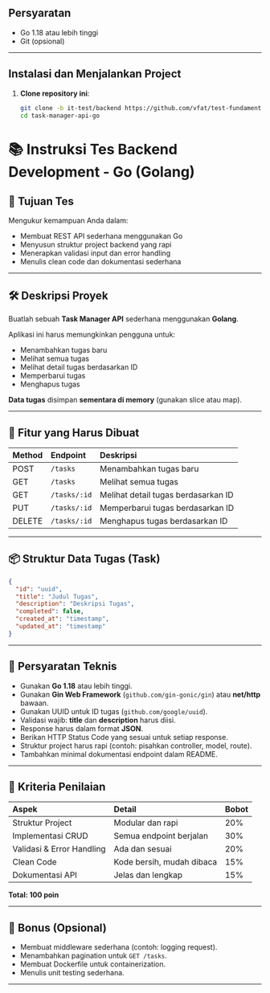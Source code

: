 

## Persyaratan
- Go 1.18 atau lebih tinggi
- Git (opsional)

---

## Instalasi dan Menjalankan Project

1. **Clone repository ini**:
   ```bash
   git clone -b it-test/backend https://github.com/vfat/test-fundamental.git
   cd task-manager-api-go
   ```


# 📚 Instruksi Tes Backend Development - Go (Golang)

## 🎯 Tujuan Tes
Mengukur kemampuan Anda dalam:
- Membuat REST API sederhana menggunakan Go
- Menyusun struktur project backend yang rapi
- Menerapkan validasi input dan error handling
- Menulis clean code dan dokumentasi sederhana

---

## 🛠️ Deskripsi Proyek

Buatlah sebuah **Task Manager API** sederhana menggunakan **Golang**.

Aplikasi ini harus memungkinkan pengguna untuk:
- Menambahkan tugas baru
- Melihat semua tugas
- Melihat detail tugas berdasarkan ID
- Memperbarui tugas
- Menghapus tugas

**Data tugas** disimpan **sementara di memory** (gunakan slice atau map).

---

## 🧩 Fitur yang Harus Dibuat

| Method | Endpoint        | Deskripsi |
|:-------|:----------------|:----------|
| POST   | `/tasks`         | Menambahkan tugas baru |
| GET    | `/tasks`         | Melihat semua tugas |
| GET    | `/tasks/:id`     | Melihat detail tugas berdasarkan ID |
| PUT    | `/tasks/:id`     | Memperbarui tugas berdasarkan ID |
| DELETE | `/tasks/:id`     | Menghapus tugas berdasarkan ID |

---

## 📦 Struktur Data Tugas (Task)

```json
{
  "id": "uuid",
  "title": "Judul Tugas",
  "description": "Deskripsi Tugas",
  "completed": false,
  "created_at": "timestamp",
  "updated_at": "timestamp"
}
```

---

## 📌 Persyaratan Teknis

- Gunakan **Go 1.18** atau lebih tinggi.
- Gunakan **Gin Web Framework** (`github.com/gin-gonic/gin`) atau **net/http** bawaan.
- Gunakan UUID untuk ID tugas (`github.com/google/uuid`).
- Validasi wajib: **title** dan **description** harus diisi.
- Response harus dalam format **JSON**.
- Berikan HTTP Status Code yang sesuai untuk setiap response.
- Struktur project harus rapi (contoh: pisahkan controller, model, route).
- Tambahkan minimal dokumentasi endpoint dalam README.

---

## 🎯 Kriteria Penilaian

| Aspek | Detail | Bobot |
|:------|:-------|:-----|
| Struktur Project | Modular dan rapi | 20% |
| Implementasi CRUD | Semua endpoint berjalan | 30% |
| Validasi & Error Handling | Ada dan sesuai | 20% |
| Clean Code | Kode bersih, mudah dibaca | 15% |
| Dokumentasi API | Jelas dan lengkap | 15% |

**Total: 100 poin**

---

## 🎁 Bonus (Opsional)

- Membuat middleware sederhana (contoh: logging request).
- Menambahkan pagination untuk `GET /tasks`.
- Membuat Dockerfile untuk containerization.
- Menulis unit testing sederhana.

---




